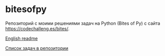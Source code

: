 # bitesofpy

Репозиторий с моими решениями задач на Python (Bites of Py) с сайта https://codechalleng.es/bites/.

[English readme](/README.md)

[Список задач в репозитории](/solved_bites.md)
